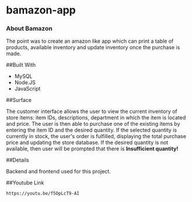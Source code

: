 # bamazon-app

### About Bamazon 

The point was to create an amazon like app which can print a table of products, available inventory and update inventory once the purchase is made.

##Built With
* MySQL
* Node.JS
* JavaScript


##Surface

The customer interface allows the user to view the current inventory of store items: item IDs, descriptions, department in which the item is located and price. The user is then able to purchase one of the existing items by entering the item ID and the desired quantity. If the selected quantity is currently in stock, the user's order is fulfilled, displaying the total purchase price and updating the store database. If the desired quantity is not available, then user will be prompted that there is __Insufficient quantity!__


##Details

Backend and frontend used for this project.

##Youtube Link

`https://youtu.be/f5OpLcT9-AI`